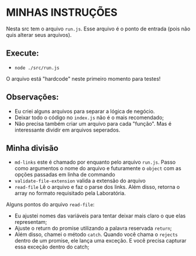 # MINHAS INSTRUÇÕES

Nesta src tem o arquivo `run.js`. Esse arquivo é o ponto de entrada (pois não quis alterar seus arquivos).

## Execute:

- `node ./src/run.js`

O arquivo está "hardcode" neste primeiro momento para testes!

## Observações:

- Eu criei alguns arquivos para separar a lógica de negócio.
- Deixar todo o código no  `index.js` não é o mais recomendado;
- Não precisa também criar um arquivo para cada "função". Mas é interessante dividir em arquivos seperados.

## Minha divisão

- `md-links` este é chamado por enquanto pelo arquivo `run.js`. Passo como argumentos o nome do arquivo e futuramente o `object` com as opções passadas em linha de commando
- `validate-file-extension` valida a extensão do arquivo
- `read-file` Lê o arquivo e faz o parse dos links. Além disso, retorna o array no formato requisitado pela Laboratória.

Alguns pontos do arquivo `read-file`:

- Eu ajustei nomes das variáveis para tentar deixar mais claro o que elas representam;
- Ajuste o return do promise utilizando a palavra reservada `return`;
- Além disso, chamei o método `catch`. Quando você chama o  `rejects` dentro de um promise, ele lança uma exceção. E você precisa capturar essa exceção dentro do catch;

